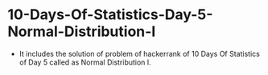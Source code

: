 # 10-Days-Of-Statistics-Day-5-Normal-Distribution-I
- It includes the solution of problem of hackerrank of 10 Days Of Statistics of Day 5 called as Normal Distribution I.
